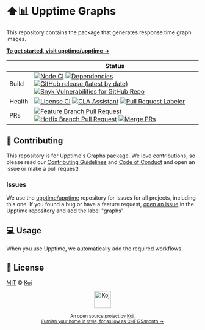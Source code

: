 # ⬆️📊 Upptime Graphs

This repository contains the package that generates response time graph images.

[**To get started, visit upptime/upptime →**](https://github.com/upptime/upptime)

<!-- prettier-ignore-start -->
|   | Status |
| - | - |
| Build | [![Node CI](https://github.com/upptime/graphs/workflows/Node%20CI/badge.svg)](https://github.com/upptime/graphs/actions?query=workflow%3A%22Node+CI%22) [![Dependencies](https://img.shields.io/librariesio/github/upptime/graphs)](https://libraries.io/github/upptime/graphs) [![GitHub release (latest by date)](https://img.shields.io/github/v/release/upptime/graphs)](https://github.com/upptime/graphs/releases) [![Snyk Vulnerabilities for GitHub Repo](https://img.shields.io/snyk/vulnerabilities/github/upptime/graphs)](https://snyk.io/test/github/upptime/graphs) |
| Health | [![License CI](https://github.com/upptime/graphs/workflows/License%20CI/badge.svg)](https://github.com/upptime/graphs/actions?query=workflow%3A%22License+CI%22) [![CLA Assistant](https://github.com/upptime/graphs/workflows/CLA%20Assistant/badge.svg)](https://github.com/upptime/graphs/actions?query=workflow%3A%22CLA+Assistant%22) [![Pull Request Labeler](https://github.com/upptime/graphs/workflows/Pull%20Request%20Labeler/badge.svg)](https://github.com/upptime/graphs/actions?query=workflow%3A%22Pull+Request+Labeler%22) |
| PRs | [![Feature Branch Pull Request](https://github.com/upptime/graphs/workflows/Feature%20Branch%20Pull%20Request/badge.svg)](https://github.com/upptime/graphs/actions?query=workflow%3A%22Feature+Branch+Pull+Request%22) [![Hotfix Branch Pull Request](https://github.com/upptime/graphs/workflows/Hotfix%20Branch%20Pull%20Request/badge.svg)](https://github.com/upptime/graphs/actions?query=workflow%3A%22Hotfix+Branch+Pull+Request%22) [![Merge PRs](https://github.com/upptime/graphs/workflows/Merge%20PRs/badge.svg)](https://github.com/upptime/graphs/actions?query=workflow%3A%22Merge+PRs%22) |
<!-- prettier-ignore-end -->

## 🎁 Contributing

This repository is for Upptime's Graphs package. We love contributions, so please read our [Contributing Guidelines](https://github.com/upptime-js/.github/blob/master/CONTRIBUTING.md) and [Code of Conduct](https://github.com/upptime-js/.github/blob/master/CODE_OF_CONDUCT.md) and open an issue or make a pull request!

### Issues

We use the [upptime/upptime](https://github.com/upptime/upptime) repository for issues for all projects, including this one. If you found a bug or have a feature request, [open an issue](https://github.com/upptime/upptime/issues) in the Upptime repository and add the label "graphs".

## 💻 Usage

When you use Upptime, we automatically add the required workflows.

## 📄 License

[MIT](./LICENSE) © [Koj](https://koj.co)

<p align="center">
  <a href="https://koj.co">
    <img width="44" alt="Koj" src="https://kojcdn.com/v1598284251/website-v2/koj-github-footer_m089ze.svg">
  </a>
</p>
<p align="center">
  <sub>An open source project by <a href="https://koj.co">Koj</a>. <br> <a href="https://koj.co">Furnish your home in style, for as low as CHF175/month →</a></sub>
</p>
